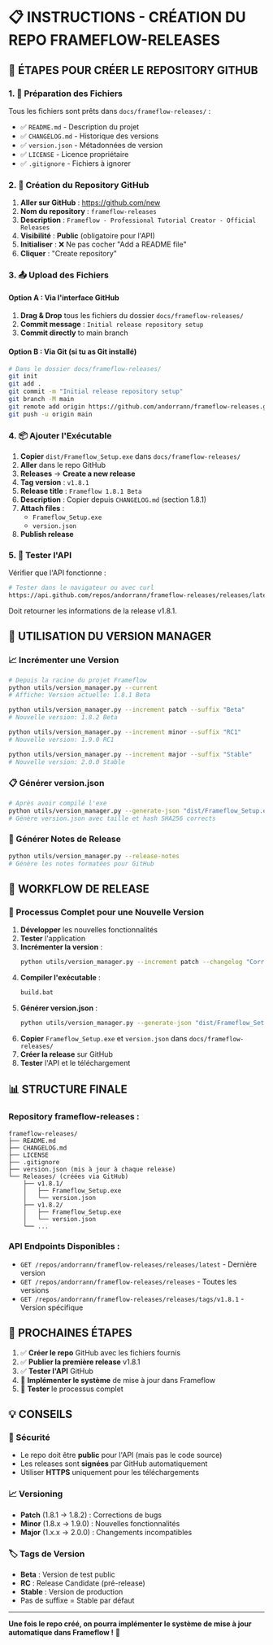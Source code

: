 # 📋 INSTRUCTIONS - CRÉATION DU REPO FRAMEFLOW-RELEASES

## 🎯 **ÉTAPES POUR CRÉER LE REPOSITORY GITHUB**

### **1. 📁 Préparation des Fichiers**

Tous les fichiers sont prêts dans `docs/frameflow-releases/` :
- ✅ `README.md` - Description du projet
- ✅ `CHANGELOG.md` - Historique des versions
- ✅ `version.json` - Métadonnées de version
- ✅ `LICENSE` - Licence propriétaire
- ✅ `.gitignore` - Fichiers à ignorer

### **2. 🚀 Création du Repository GitHub**

1. **Aller sur GitHub** : https://github.com/new
2. **Nom du repository** : `frameflow-releases`
3. **Description** : `Frameflow - Professional Tutorial Creator - Official Releases`
4. **Visibilité** : **Public** (obligatoire pour l'API)
5. **Initialiser** : ❌ Ne pas cocher "Add a README file"
6. **Cliquer** : "Create repository"

### **3. 📤 Upload des Fichiers**

#### **Option A : Via l'interface GitHub**
1. **Drag & Drop** tous les fichiers du dossier `docs/frameflow-releases/`
2. **Commit message** : `Initial release repository setup`
3. **Commit directly** to main branch

#### **Option B : Via Git (si tu as Git installé)**
```bash
# Dans le dossier docs/frameflow-releases/
git init
git add .
git commit -m "Initial release repository setup"
git branch -M main
git remote add origin https://github.com/andorrann/frameflow-releases.git
git push -u origin main
```

### **4. 📦 Ajouter l'Exécutable**

1. **Copier** `dist/Frameflow_Setup.exe` dans `docs/frameflow-releases/`
2. **Aller** dans le repo GitHub
3. **Releases** → **Create a new release**
4. **Tag version** : `v1.8.1`
5. **Release title** : `Frameflow 1.8.1 Beta`
6. **Description** : Copier depuis `CHANGELOG.md` (section 1.8.1)
7. **Attach files** : 
   - `Frameflow_Setup.exe`
   - `version.json`
8. **Publish release**

### **5. 🧪 Tester l'API**

Vérifier que l'API fonctionne :
```bash
# Tester dans le navigateur ou avec curl
https://api.github.com/repos/andorrann/frameflow-releases/releases/latest
```

Doit retourner les informations de la release v1.8.1.

## 🔧 **UTILISATION DU VERSION MANAGER**

### **📈 Incrémenter une Version**

```bash
# Depuis la racine du projet Frameflow
python utils/version_manager.py --current
# Affiche: Version actuelle: 1.8.1 Beta

python utils/version_manager.py --increment patch --suffix "Beta"
# Nouvelle version: 1.8.2 Beta

python utils/version_manager.py --increment minor --suffix "RC1"
# Nouvelle version: 1.9.0 RC1

python utils/version_manager.py --increment major --suffix "Stable"
# Nouvelle version: 2.0.0 Stable
```

### **📋 Générer version.json**

```bash
# Après avoir compilé l'exe
python utils/version_manager.py --generate-json "dist/Frameflow_Setup.exe"
# Génère version.json avec taille et hash SHA256 corrects
```

### **📝 Générer Notes de Release**

```bash
python utils/version_manager.py --release-notes
# Génère les notes formatées pour GitHub
```

## 🔄 **WORKFLOW DE RELEASE**

### **📅 Processus Complet pour une Nouvelle Version**

1. **Développer** les nouvelles fonctionnalités
2. **Tester** l'application
3. **Incrémenter la version** :
   ```bash
   python utils/version_manager.py --increment patch --changelog "Correction bugs thème"
   ```
4. **Compiler l'exécutable** :
   ```bash
   build.bat
   ```
5. **Générer version.json** :
   ```bash
   python utils/version_manager.py --generate-json "dist/Frameflow_Setup.exe"
   ```
6. **Copier** `Frameflow_Setup.exe` et `version.json` dans `docs/frameflow-releases/`
7. **Créer la release** sur GitHub
8. **Tester** l'API et le téléchargement

## 📊 **STRUCTURE FINALE**

### **Repository frameflow-releases :**
```
frameflow-releases/
├── README.md
├── CHANGELOG.md
├── LICENSE
├── .gitignore
├── version.json (mis à jour à chaque release)
└── Releases/ (créées via GitHub)
    ├── v1.8.1/
    │   ├── Frameflow_Setup.exe
    │   └── version.json
    ├── v1.8.2/
    │   ├── Frameflow_Setup.exe
    │   └── version.json
    └── ...
```

### **API Endpoints Disponibles :**
- `GET /repos/andorrann/frameflow-releases/releases/latest` - Dernière version
- `GET /repos/andorrann/frameflow-releases/releases` - Toutes les versions
- `GET /repos/andorrann/frameflow-releases/releases/tags/v1.8.1` - Version spécifique

## 🎯 **PROCHAINES ÉTAPES**

1. ✅ **Créer le repo** GitHub avec les fichiers fournis
2. ✅ **Publier la première release** v1.8.1
3. ✅ **Tester l'API** GitHub
4. 🔄 **Implémenter le système** de mise à jour dans Frameflow
5. 🚀 **Tester** le processus complet

## 💡 **CONSEILS**

### **🔐 Sécurité**
- Le repo doit être **public** pour l'API (mais pas le code source)
- Les releases sont **signées** par GitHub automatiquement
- Utiliser **HTTPS** uniquement pour les téléchargements

### **📈 Versioning**
- **Patch** (1.8.1 → 1.8.2) : Corrections de bugs
- **Minor** (1.8.x → 1.9.0) : Nouvelles fonctionnalités
- **Major** (1.x.x → 2.0.0) : Changements incompatibles

### **🏷️ Tags de Version**
- **Beta** : Version de test public
- **RC** : Release Candidate (pré-release)
- **Stable** : Version de production
- Pas de suffixe = Stable par défaut

---

**Une fois le repo créé, on pourra implémenter le système de mise à jour automatique dans Frameflow !** 🚀

